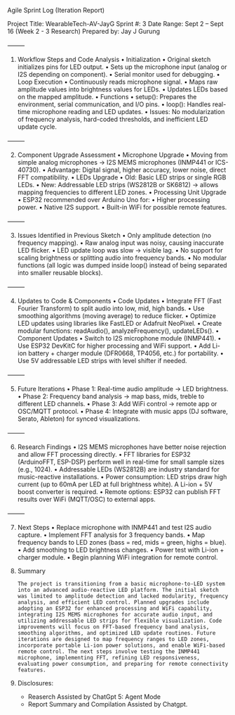Agile Sprint Log (Iteration Report)

Project Title: WearableTech-AV-JayG
Sprint #: 3
Date Range: Sept 2 – Sept 16 (Week 2 - 3 Research)
Prepared by: Jay J Gurung

⸻

1. Workflow Steps and Code Analysis
	•	Initialization
	•	Original sketch initializes pins for LED output.
	•	Sets up the microphone input (analog or I2S depending on component).
	•	Serial monitor used for debugging.
	•	Loop Execution
	•	Continuously reads microphone signal.
	•	Maps raw amplitude values into brightness values for LEDs.
	•	Updates LEDs based on the mapped amplitude.
	•	Functions
	•	setup(): Prepares the environment, serial communication, and I/O pins.
	•	loop(): Handles real-time microphone reading and LED updates.
	•	Issues: No modularization of frequency analysis, hard-coded thresholds, and inefficient LED update cycle.

⸻

2. Component Upgrade Assessment
	•	Microphone Upgrade
	•	Moving from simple analog microphones → I2S MEMS microphones (INMP441 or ICS-40730).
	•	Advantage: Digital signal, higher accuracy, lower noise, direct FFT compatibility.
	•	LEDs Upgrade
	•	Old: Basic LED strips or single RGB LEDs.
	•	New: Addressable LED strips (WS2812B or SK6812) → allows mapping frequencies to different LED zones.
	•	Processing Unit Upgrade
	•	ESP32 recommended over Arduino Uno for:
	•	Higher processing power.
	•	Native I2S support.
	•	Built-in WiFi for possible remote features.

⸻

3. Issues Identified in Previous Sketch
	•	Only amplitude detection (no frequency mapping).
	•	Raw analog input was noisy, causing inaccurate LED flicker.
	•	LED update loop was slow → visible lag.
	•	No support for scaling brightness or splitting audio into frequency bands.
	•	No modular functions (all logic was dumped inside loop() instead of being separated into smaller reusable blocks).

⸻

4. Updates to Code & Components
	•	Code Updates
	•	Integrate FFT (Fast Fourier Transform) to split audio into low, mid, high bands.
	•	Use smoothing algorithms (moving average) to reduce flicker.
	•	Optimize LED updates using libraries like FastLED or Adafruit NeoPixel.
	•	Create modular functions: readAudio(), analyzeFrequency(), updateLEDs().
	•	Component Updates
	•	Switch to I2S microphone module (INMP441).
	•	Use ESP32 DevKitC for higher processing and WiFi support.
	•	Add Li-ion battery + charger module (DFR0668, TP4056, etc.) for portability.
	•	Use 5V addressable LED strips with level shifter if needed.

⸻

5. Future Iterations
	•	Phase 1: Real-time audio amplitude → LED brightness.
	•	Phase 2: Frequency band analysis → map bass, mids, treble to different LED channels.
	•	Phase 3: Add WiFi control → remote app or OSC/MQTT protocol.
	•	Phase 4: Integrate with music apps (DJ software, Serato, Ableton) for synced visualizations.

⸻

6. Research Findings
	•	I2S MEMS microphones have better noise rejection and allow FFT processing directly.
	•	FFT libraries for ESP32 (ArduinoFFT, ESP-DSP) perform well in real-time for small sample sizes (e.g., 1024).
	•	Addressable LEDs (WS2812B) are industry standard for music-reactive installations.
	•	Power consumption: LED strips draw high current (up to 60mA per LED at full brightness white). A Li-ion + 5V boost converter is required.
	•	Remote options: ESP32 can publish FFT results over WiFi (MQTT/OSC) to external apps.

⸻

7. Next Steps
	•	Replace microphone with INMP441 and test I2S audio capture.
	•	Implement FFT analysis for 3 frequency bands.
	•	Map frequency bands to LED zones (bass = red, mids = green, highs = blue).
	•	Add smoothing to LED brightness changes.
	•	Power test with Li-ion + charger module.
	•	Begin planning WiFi integration for remote control.


8.  Summary

        The project is transitioning from a basic microphone-to-LED system into an advanced audio-reactive LED platform. The initial sketch was limited to amplitude detection and lacked modularity, frequency analysis, and efficient LED control. Planned upgrades include adopting an ESP32 for enhanced processing and WiFi capability, integrating I2S MEMS microphones for accurate audio input, and utilizing addressable LED strips for flexible visualization. Code improvements will focus on FFT-based frequency band analysis, smoothing algorithms, and optimized LED update routines. Future iterations are designed to map frequency ranges to LED zones, incorporate portable Li-ion power solutions, and enable WiFi-based remote control. The next steps involve testing the INMP441 microphone, implementing FFT, refining LED responsiveness, evaluating power consumption, and preparing for remote connectivity features.

9. Disclosures:
    -   Reaserch Assisted by ChatGpt 5: Agent Mode
    -   Report Summary and Compilation Assisted by Chatgpt.

